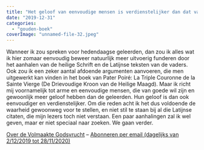 ```yaml
---
title: "Het geloof van eenvoudige mensen is verdienstelijker dan dat van geleerden"
date: "2019-12-31"
categories: 
  - "gouden-boek"
coverImage: "unnamed-file-32.jpeg"
---
```


Wanneer ik zou spreken voor hedendaagse geleerden, dan zou ik alles wat ik hier zomaar eenvoudig beweer natuurlijk meer uitvoerig funderen door het aanhalen van de heilige Schrift en de Latijnse teksten van de vaders. Ook zou ik een zeker aantal afdoende argumenten aanvoeren, die men uitgewerkt kan vinden in het boek van Pater Poiré: La Triple Couronne de la Sainte Vierge (De Drievoudige Kroon van de Heilige Maagd). Maar ik richt mij voornamelijk tot arme en eenvoudige mensen, die van goede wil zijn en gewoonlijk meer geloof hebben dan de geleerden. Hun geloof is dan ook eenvoudiger en verdienstelijker. Om die reden acht ik het dus voldoende de waarheid gewoonweg voor te stellen, en niet stil te staan bij al die Latijnse citaten, die mijn lezers toch niet verstaan. Een paar aanhalingen zal ik wel geven, maar er niet speciaal naar zoeken. We gaan verder.

[Over de Volmaakte Godsvrucht](/blog/een-jaar-lang-volmaakte-godsvrucht/) – [Abonneren per email (dagelijks van 2/12/2019 tot 28/11/2020)](http://eepurl.com/9RKvX)
